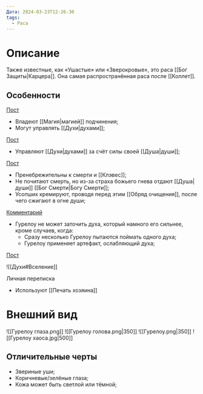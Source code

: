 ```yaml
---
Дата: 2024-03-23T12-26-30
tags:
  - Раса
---
```

# Описание
Также известные, как «Ушастые» или «Зверокровые», это раса [[Бог Защиты|Карцера]]. Она самая распространённая раса после [[Коллет]]. 
## Особенности
[Пост](https://vk.com/wall-159799193_8313)
* Владеют [[Магия|магией]] подчинения;
* Могут управлять [[Духи|духами]];

[Пост](https://vk.com/wall-208978263_6866)
* Управляют [[Духи|духами]] за счёт  силы своей [[Душа|души]];

[Пост](https://vk.com/wall-208978263_10273)
* Пренебрежительны к смерти и [[Клэвес]];
* Не почитают смерть, но из-за страха божьего гнева отдают [[Душа|души]] [[Бог Смерти|Богу Смерти]];
* Усопших кремируют, проводя перед этим [[Обряд очищения]], после чего сжигают в огне души;

[Комментарий](https://vk.com/wall-208978263_15471?reply=15473)
* Гурелоу не может заточить духа, который намного его сильнее, кроме случаев, когда:
	* Сразу несколько Гурелоу пытаются поймать одного духа;
	* Гурелоу применяет артефакт, ослабляющий духа;

[Пост](https://vk.com/wall-208978263_16600)

![[Духи#Вселение]]

Личная переписка
* Используют [[Печать хозяина]]

# Внешний вид
![[Гурелоу глаза.png]]
![[Гурелоу голова.png|350]]
![[Гурелоу.png|350]]
![[Гурелоу хаоса.jpg|500]]

## Отличительные черты
* Звериные уши;
* Коричневые/зелёные глаза;
* Кожа может быть светлой или тёмной;

